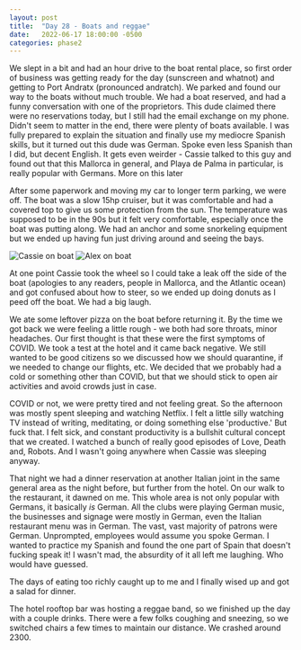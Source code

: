```yaml
---
layout: post
title:  "Day 28 - Boats and reggae"
date:   2022-06-17 18:00:00 -0500
categories: phase2
---
```


We slept in a bit and had an hour drive to the boat rental place, so first order of business was getting ready for the day (sunscreen and whatnot)
and getting to Port Andratx (pronounced andratch). We parked and found our way to the boats without much trouble. We had a boat reserved, and had a funny
conversation with one of the proprietors. This dude claimed there were no reservations today, but I still had the email exchange on my phone. Didn't seem to
matter in the end, there were plenty of boats available. I was fully prepared to explain the situation and finally use my mediocre Spanish skills, but it turned
out this dude was German. Spoke even less Spanish than I did, but decent English. It gets even weirder - Cassie talked to this guy and found out that this Mallorca
in general, and Playa de Palma in particular, is really popular with Germans. More on this later 

After some paperwork and moving my car to longer term parking, we were off. The boat was a slow 15hp cruiser, but it was comfortable and had a covered top to give
us some protection from the sun. The temperature was supposed to be in
the 90s but it felt very comfortable, especially once the boat was putting along. We had an anchor and some snorkeling equipment but we ended up having fun just
driving around and seeing the bays.

![Cassie on boat]({{site.baseurl}}/img/2022-06-17-cassie-on-boat.jpg)
![Alex on boat]({{site.baseurl}}/img/2022-06-17-alex-on-boat.jpg)


At one point Cassie took the wheel so I could take a leak off the side of the boat (apologies to any readers, people in Mallorca, and the Atlantic ocean) and
got confused about how to steer, so we ended up doing donuts as I peed off the boat. We had a big laugh.

We ate some leftover pizza on the boat before returning it. By the time we got back we were feeling a little rough - we both had sore throats, minor headaches.
Our first thought is that these were the first symptoms of COVID. We took a test at the hotel and it came back negative. We still wanted to be good citizens so
we discussed how we should quarantine, if we needed to change our flights, etc. We decided that we probably had a cold or something other than COVID, but that we
should stick to open air activities and avoid crowds just in case.

COVID or not, we were pretty tired and not feeling great. So the afternoon was mostly spent sleeping and watching Netflix. I felt a little silly watching TV instead
of writing, meditating, or doing something else 'productive.' But fuck that. I felt sick, and constant productivity is a bullshit cultural concept that we created.
I watched a bunch of really good episodes of Love, Death and, Robots. And I wasn't going anywhere when Cassie was sleeping anyway.

That night we had a dinner reservation at another Italian joint in the same general area as the night before, but further from the hotel. On our walk to the restaurant,
it dawned on me. This whole area is not only popular with Germans, it basically _is_ German. All the clubs were playing German music, the businesses and signage were
mostly in German, even the Italian restaurant menu was in German. The vast, vast majority of patrons were German. Unprompted, employees would assume you spoke German.
I wanted to practice my Spanish and found the one part of Spain that doesn't fucking speak it! I wasn't mad, the absurdity of it all left me laughing. Who would have guessed.

The days of eating too richly caught up to me and I finally wised up and got a salad for dinner.

The hotel rooftop bar was hosting a reggae band, so we finished up the day with a couple drinks. There were a few folks coughing and sneezing, so we switched chairs a
few times to maintain our distance. We crashed around 2300.
